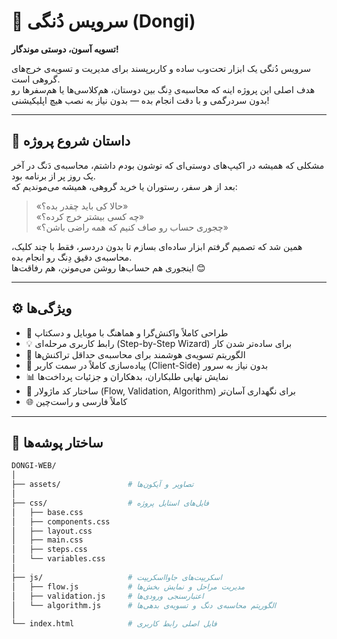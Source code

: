 # 💸 سرویس دُنگی (Dongi)

**تسویه آسون، دوستی موندگار!**

سرویس دُنگی یک ابزار تحت‌وب ساده و کاربرپسند برای مدیریت و تسویه‌ی خرج‌های گروهی است.  
هدف اصلی این پروژه اینه که محاسبه‌ی دِنگ بین دوستان، هم‌کلاسی‌ها یا هم‌سفرها رو بدون سردرگمی و با دقت انجام بده — بدون نیاز به نصب هیچ اپلیکیشنی!

---

## 🌱 داستان شروع پروژه

مشکلی که همیشه در اکیپ‌های دوستی‌ای که توشون بودم داشتم، محاسبه‌ی دَنگ در آخر یک روز پر از برنامه بود.  
بعد از هر سفر، رستوران یا خرید گروهی، همیشه می‌موندیم که:
> «حالا کی باید چقدر بده؟»  
> «چه کسی بیشتر خرج کرده؟»  
> «چجوری حساب رو صاف کنیم که همه راضی باشن؟»

همین شد که تصمیم گرفتم ابزار ساده‌ای بسازم تا بدون دردسر، فقط با چند کلیک، محاسبه‌ی دقیق دِنگ رو انجام بده.  
اینجوری هم حساب‌ها روشن می‌مونن، هم رفاقت‌ها 😊

---

## ⚙️ ویژگی‌ها

- 🎨 طراحی کاملاً واکنش‌گرا و هماهنگ با موبایل و دسکتاپ  
- 💡 رابط کاربری مرحله‌ای (Step-by-Step Wizard) برای ساده‌تر شدن کار  
- 🧮 الگوریتم تسویه‌ی هوشمند برای محاسبه‌ی حداقل تراکنش‌ها  
- 🧠 پیاده‌سازی کاملاً در سمت کاربر (Client-Side) بدون نیاز به سرور  
- 📊 نمایش نهایی طلبکاران، بدهکاران و جزئیات پرداخت‌ها  
- 🧰 ساختار کد ماژولار (Flow, Validation, Algorithm) برای نگهداری آسان‌تر  
- 🌐 کاملاً فارسی و راست‌چین  

---

## 🧩 ساختار پوشه‌ها

```bash
DONGI-WEB/
│
├── assets/               # تصاویر و آیکون‌ها
│
├── css/                  # فایل‌های استایل پروژه
│   ├── base.css
│   ├── components.css
│   ├── layout.css
│   ├── main.css
│   ├── steps.css
│   └── variables.css
│
├── js/                   # اسکریپت‌های جاوااسکریپت
│   ├── flow.js           # مدیریت مراحل و نمایش بخش‌ها
│   ├── validation.js     # اعتبارسنجی ورودی‌ها
│   └── algorithm.js      # الگوریتم محاسبه‌ی دنگ و تسویه‌ی بدهی‌ها
│
└── index.html            # فایل اصلی رابط کاربری
